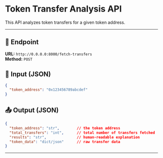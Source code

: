 # Token Transfer Analysis API

This API analyzes token transfers for a given token address.

---

## 📡 Endpoint

**URL:** `http://0.0.0.0:8000/fetch-transfers`  
**Method:** `POST`

## 📝 Input (JSON)

```json
{
  "token_address": "0x123456789abcdef"
}
```

## 📤 Output (JSON)

```json
{
  "token_address": "str",        // the token address
  "total_transfers": "int",      // total number of transfers fetched
  "results": "str",              // human-readable explanation
  "token_data": "dict/json"      // raw transfer data
}
```

---